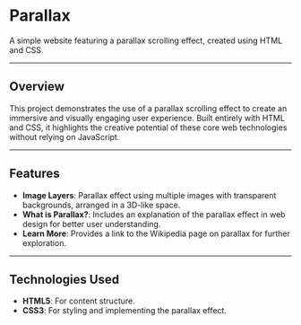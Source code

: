 # **Parallax**
A simple website featuring a parallax scrolling effect, created using HTML and CSS.

---

## **Overview**
This project demonstrates the use of a parallax scrolling effect to create an immersive and visually engaging user experience. Built entirely with HTML and CSS, it highlights the creative potential of these core web technologies without relying on JavaScript.

---

## **Features**
- **Image Layers**: Parallax effect using multiple images with transparent backgrounds, arranged in a 3D-like space.
- **What is Parallax?**: Includes an explanation of the parallax effect in web design for better user understanding.
- **Learn More**: Provides a link to the Wikipedia page on parallax for further exploration.

---

## **Technologies Used**
- **HTML5**: For content structure.
- **CSS3**: For styling and implementing the parallax effect.